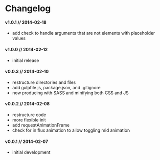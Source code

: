 # Changelog

#### v1.0.1 // 2014-02-18
- add check to handle arguments that are not elements with placeholder values

#### v1.0.0 // 2014-02-12
- initial release

#### v0.0.3 // 2014-02-10
- restructure directories and files
- add gulpfile.js, package.json, and .gitignore
- now producing with SASS and minifying both CSS and JS

#### v0.0.2 // 2014-02-08
- restructure code
- more flexible init
- add requestAnimationFrame
- check for in flux animation to allow toggling mid animation

#### v0.0.1 // 2014-02-07
- initial development